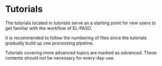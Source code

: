 <!--
SPDX-FileCopyrightText: 2025 GFZ Helmholtz Centre for Geosciences
SPDX-FileContributor: Bernhard Haas

SPDX-License-Identifier: Apache-2.0
-->

# Tutorials

The tutorials located in *tutorials* serve as a starting point for new users to get familiar with the workflow of EL-PASO.

It is recommended to follow the numbering of files since the tutorials gradually build up one processing pipeline.

Tutorials covering more advanced topics are marked as *advanced*. These contents should not be necessary for every-day-use.